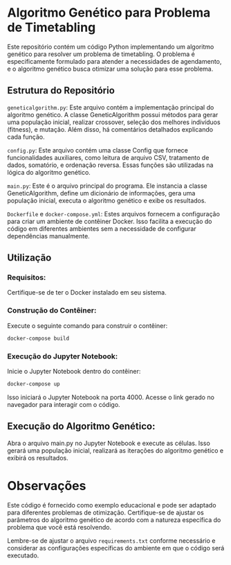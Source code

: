 # Algoritmo Genético para Problema de Timetabling
Este repositório contém um código Python implementando um algoritmo genético para resolver um problema de timetabling. O problema é especificamente formulado para atender a necessidades de agendamento, e o algoritmo genético busca otimizar uma solução para esse problema.

## Estrutura do Repositório
`geneticalgorithm.py`: Este arquivo contém a implementação principal do algoritmo genético. A classe GeneticAlgorithm possui métodos para gerar uma população inicial, realizar crossover, seleção dos melhores indivíduos (fitness), e mutação. Além disso, há comentários detalhados explicando cada função.

`config.py`: Este arquivo contém uma classe Config que fornece funcionalidades auxiliares, como leitura de arquivo CSV, tratamento de dados, somatório, e ordenação reversa. Essas funções são utilizadas na lógica do algoritmo genético.

`main.py`: Este é o arquivo principal do programa. Ele instancia a classe GeneticAlgorithm, define um dicionário de informações, gera uma população inicial, executa o algoritmo genético e exibe os resultados.

`Dockerfile` e `docker-compose.yml`: Estes arquivos fornecem a configuração para criar um ambiente de contêiner Docker. Isso facilita a execução do código em diferentes ambientes sem a necessidade de configurar dependências manualmente.

## Utilização

### Requisitos:
Certifique-se de ter o Docker instalado em seu sistema.

### Construção do Contêiner:
Execute o seguinte comando para construir o contêiner:
```bash
docker-compose build
```

### Execução do Jupyter Notebook:
Inicie o Jupyter Notebook dentro do contêiner:
```bash
docker-compose up
```

Isso iniciará o Jupyter Notebook na porta 4000. Acesse o link gerado no navegador para interagir com o código.

## Execução do Algoritmo Genético:
Abra o arquivo main.py no Jupyter Notebook e execute as células. Isso gerará uma população inicial, realizará as iterações do algoritmo genético e exibirá os resultados.

# Observações
Este código é fornecido como exemplo educacional e pode ser adaptado para diferentes problemas de otimização. Certifique-se de ajustar os parâmetros do algoritmo genético de acordo com a natureza específica do problema que você está resolvendo.

Lembre-se de ajustar o arquivo `requirements.txt` conforme necessário e considerar as configurações específicas do ambiente em que o código será executado. 